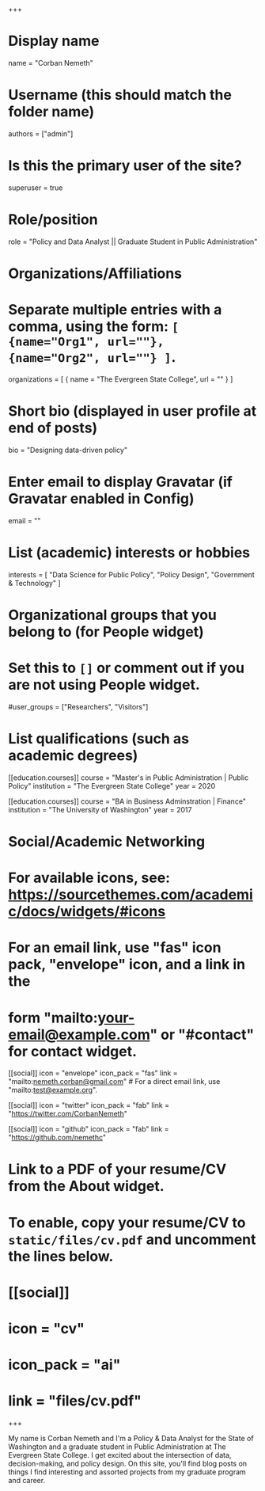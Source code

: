 +++
# Display name
name = "Corban Nemeth"

# Username (this should match the folder name)
authors = ["admin"]

# Is this the primary user of the site?
superuser = true

# Role/position
role = "Policy and Data Analyst || Graduate Student in Public Administration"

# Organizations/Affiliations
#   Separate multiple entries with a comma, using the form: `[ {name="Org1", url=""}, {name="Org2", url=""} ]`.
organizations = [ { name = "The Evergreen State College", url = "" } ]

# Short bio (displayed in user profile at end of posts)
bio = "Designing data-driven policy"

# Enter email to display Gravatar (if Gravatar enabled in Config)
email = ""

# List (academic) interests or hobbies
interests = [
  "Data Science for Public Policy",
  "Policy Design",
  "Government & Technology"
]

# Organizational groups that you belong to (for People widget)
#   Set this to `[]` or comment out if you are not using People widget.
#user_groups = ["Researchers", "Visitors"]

# List qualifications (such as academic degrees)
[[education.courses]]
  course = "Master's in Public Administration | Public Policy"
  institution = "The Evergreen State College"
  year = 2020

[[education.courses]]
  course = "BA in Business Adminstration | Finance"
  institution = "The University of Washington"
  year = 2017


# Social/Academic Networking
# For available icons, see: https://sourcethemes.com/academic/docs/widgets/#icons
#   For an email link, use "fas" icon pack, "envelope" icon, and a link in the
#   form "mailto:your-email@example.com" or "#contact" for contact widget.

[[social]]
  icon = "envelope"
  icon_pack = "fas"
  link = "mailto:nemeth.corban@gmail.com"  # For a direct email link, use "mailto:test@example.org".

[[social]]
  icon = "twitter"
  icon_pack = "fab"
  link = "https://twitter.com/CorbanNemeth"

[[social]]
  icon = "github"
  icon_pack = "fab"
  link = "https://github.com/nemethc"

# Link to a PDF of your resume/CV from the About widget.
# To enable, copy your resume/CV to `static/files/cv.pdf` and uncomment the lines below.
# [[social]]
#   icon = "cv"
#   icon_pack = "ai"
#   link = "files/cv.pdf"

+++

My name is Corban Nemeth and I'm a Policy & Data Analyst for the State of Washington and a graduate student in Public Administration at The Evergreen State College. I get excited about the intersection of data, decision-making, and policy design. On this site, you'll find blog posts on things I find interesting and assorted projects from my graduate program and career. 